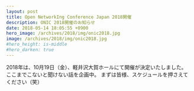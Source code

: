 ```yaml
---
layout: post
title: Open NetworkIng Conference Japan 2018開催
description: ONIC 2018開催のお知らせ
date: 2018-05-14 18:05:55 +0900
hero_image: /archives/2018/img/onic2018.jpg
image: /archives/2018/img/onic2018.jpg
#hero_height: is-middle
#hero_darken: true
---
```

2018年は、10月19日（金）、軽井沢大賀ホールにて開催が決定いたしました。
ここまでこないと聞けない話を企画中。
まずは皆様、スケジュールを押さえてください（笑）

